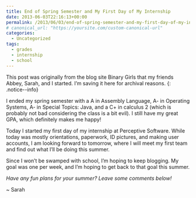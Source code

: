 ```yaml
---
title: End of Spring Semester and My First Day of My Internship
date: 2013-06-03T22:16:13+00:00
permalink: /2013/06/03/end-of-spring-semester-and-my-first-day-of-my-internship/
# canonical_url: "https://yoursite.com/custom-canonical-url"
categories:
  - Uncategorized
tags:
  - grades
  - internship
  - school
---
```


This post was originally from the blog site Binary Girls that my friends Abbey, Sarah, and I started. I’m saving it here for archival reasons.
{: .notice--info}

I ended my spring semester with a A in Assembly Language, A- in Operating Systems, A- in Special Topics: Java, and a C+ in calculus 2 (which is probably not bad considering the class is a bit evil). I still have my great GPA, which definitely makes me happy!

Today I started my first day of my internship at Perceptive Software. While today was mostly orientations, paperwork, ID pictures, and making user accounts, I am looking forward to tomorrow, where I will meet my first team and find out what I&#8217;ll be doing this summer.

Since I won&#8217;t be swamped with school, I&#8217;m hoping to keep blogging. My goal was one per week, and I&#8217;m hoping to get back to that goal this summer.

_Have any fun plans for your summer? Leave some comments below!_

~ Sarah